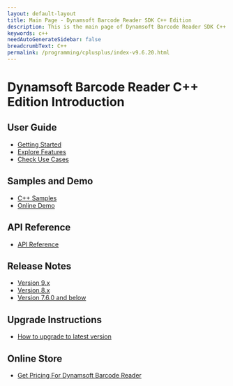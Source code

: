 ```yaml
---
layout: default-layout
title: Main Page - Dynamsoft Barcode Reader SDK C++ Edition
description: This is the main page of Dynamsoft Barcode Reader SDK C++ Edition.
keywords: c++
needAutoGenerateSidebar: false
breadcrumbText: C++
permalink: /programming/cplusplus/index-v9.6.20.html
---
```


# Dynamsoft Barcode Reader C++ Edition Introduction

## User Guide

- [Getting Started]({{site.dbr_cpp}}user-guide.html)
- [Explore Features]({{site.dbr_cpp}}user-guide/explore-features/index.html)
- [Check Use Cases]({{site.dbr_cpp}}user-guide/use-cases/index.html)

## Samples and Demo

- <a href="https://github.com/Dynamsoft/barcode-reader-c-cpp-samples/tree/v9.6.10/samples/C%2B%2B" target="_blank">C++ Samples</a>
- <a href="https://demo.dynamsoft.com/barcode-reader/" target="_blank">Online Demo</a>

## API Reference

- [API Reference]({{site.dbr_cpp_api}}index.html)

## Release Notes

- [Version 9.x](release-notes/cpp-9.md)
- [Version 8.x](release-notes/cpp-8.md)
- [Version 7.6.0 and below](release-notes/cpp-7.md)

## Upgrade Instructions

- [How to upgrade to latest version]({{site.dbr_cpp}}upgrade-instruction.html)

## Online Store

- <a href="https://www.dynamsoft.com/store/dynamsoft-barcode-reader/#desktop" target="_blank">Get Pricing For Dynamsoft Barcode Reader</a>

